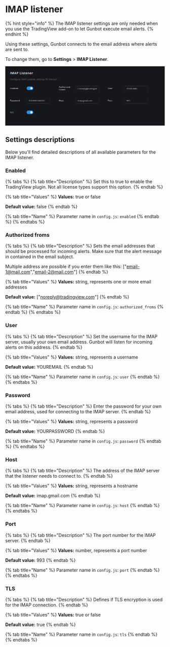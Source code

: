 # IMAP listener

{% hint style="info" %}
The IMAP listener settings are only needed when you use the TradingView add-on to let Gunbot execute email alerts. 
{% endhint %}

Using these settings, Gunbot connects to the email address where alerts are sent to.

To change them, go to **Settings** &gt; **IMAP Listener**.

![Imap listener settings options](../../.gitbook/assets/image%20%2817%29.png)



## Settings descriptions

Below you'll find detailed descriptions of all available parameters for the IMAP listener. 

### Enabled

{% tabs %}
{% tab title="Description" %}
Set this to true to enable the TradingView plugin. Not all license types support this option.
{% endtab %}

{% tab title="Values" %}
**Values:** true or false 

**Default value:** false
{% endtab %}

{% tab title="Name" %}
Parameter name in `config.js`: `enabled`
{% endtab %}
{% endtabs %}

### Authorized froms

{% tabs %}
{% tab title="Description" %}
Sets the email addresses that should be processed for incoming alerts. Make sure that the alert message in contained in the email subject.

  
Multiple address are possible if you enter them like this: \["email-1@mail.com","email-2@mail.com"\]
{% endtab %}

{% tab title="Values" %}
**Values:** string, represents one or more email addresses

**Default value:**  \["noreply@tradingview.com"\]
{% endtab %}

{% tab title="Name" %}
Parameter name in `config.js`: `authorized_froms`
{% endtab %}
{% endtabs %}

### User

{% tabs %}
{% tab title="Description" %}
Set the username for the IMAP server, usually your own email address. Gunbot will listen for incoming alerts on this address.
{% endtab %}

{% tab title="Values" %}
**Values:** string, represents a username

**Default value:**  YOUREMAIL
{% endtab %}

{% tab title="Name" %}
Parameter name in `config.js`: `user`
{% endtab %}
{% endtabs %}

### Password

{% tabs %}
{% tab title="Description" %}
Enter the password for your own email address, used for connecting to the IMAP server.
{% endtab %}

{% tab title="Values" %}
**Values:** string, represents a password

**Default value:**  YOURPASSWORD
{% endtab %}

{% tab title="Name" %}
Parameter name in `config.js`: `password`
{% endtab %}
{% endtabs %}

### Host

{% tabs %}
{% tab title="Description" %}
The address of the IMAP server that the listener needs to connect to.
{% endtab %}

{% tab title="Values" %}
**Values:** string, represents a hostname

**Default value:**  imap.gmail.com
{% endtab %}

{% tab title="Name" %}
Parameter name in `config.js`: `host`
{% endtab %}
{% endtabs %}

### Port

{% tabs %}
{% tab title="Description" %}
The port number for the IMAP server.
{% endtab %}

{% tab title="Values" %}
**Values:** number, represents a port number

**Default value:**  993
{% endtab %}

{% tab title="Name" %}
Parameter name in `config.js`: `port`
{% endtab %}
{% endtabs %}

### TLS

{% tabs %}
{% tab title="Description" %}
Defines if TLS encryption is used for the IMAP connection.
{% endtab %}

{% tab title="Values" %}
**Values:** true or false 

**Default value:** true
{% endtab %}

{% tab title="Name" %}
Parameter name in `config.js`: `tls`
{% endtab %}
{% endtabs %}



